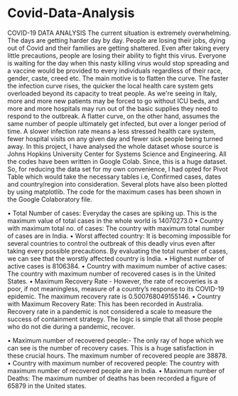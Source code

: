 # Covid-Data-Analysis

COVID-19 DATA ANALYSIS The current situation is extremely overwhelming. The days are getting harder day by day. People are losing their jobs, dying out of Covid and their families are getting shattered. Even after taking every little precautions, people are losing their ability to fight this virus. Everyone is waiting for the day when this nasty killing virus would stop spreading and a vaccine would be provided to every individuals regardless of their race, gender, caste, creed etc. The main motive is to flatten the curve. The faster the infection curve rises, the quicker the local health care system gets overloaded beyond its capacity to treat people. As we're seeing in Italy, more and more new patients may be forced to go without ICU beds, and more and more hospitals may run out of the basic supplies they need to respond to the outbreak. A flatter curve, on the other hand, assumes the same number of people ultimately get infected, but over a longer period of time. A slower infection rate means a less stressed health care system, fewer hospital visits on any given day and fewer sick people being turned away. In this project, I have analysed the whole dataset whose source is Johns Hopkins University Center for Systems Science and Engineering. All the codes have been written in Google Colab. Since, this is a huge dataset. So, for reducing the data set for my own convenience, I had opted for Pivot Table which would take the necessary tables i.e, Confirmed cases, dates and country/region into consideration. Several plots have also been plotted by using matplotlib. The code for the maximum cases has been shown in the Google Colaboratory file.

• Total Number of cases: Everyday the cases are spiking up. This is the maximum value of total cases in the whole world is 14070273.0 • Country with maximum total no. of cases: The country with maximum total number of cases are in India. • Worst affected country: It is becoming impossible for several countries to control the outbreak of this deadly virus even after taking every possible precautions. By evaluating the total number of cases, we can see that the worstly affected country is India. • Highest number of active cases is 8106384. • Country with maximum number of active cases: The country with maximum number of recovered cases is in the United States. • Maximum Recovery Rate - However, the rate of recoveries is a poor, if not meaningless, measure of a country’s response to its COVID-19 epidemic. The maximum recovery rate is 0.500768049155146. • Country with Maximum Recovery Rate: This has been recorded in Australia. Recovery rate in a pandemic is not considered a scale to measure the success of containment strategy. The logic is simple that all those people who do not die during a pandemic, recover.

• Maximum number of recovered people:- The only ray of hope which we can see is the number of recovery cases. This is a huge satisfaction in these crucial hours. The maximum number of recovered people are 38878. • Country with maximum number of recovered people: The country with maximum number of recovered people are in India. • Maximum number of Deaths: The maximum number of deaths has been recorded a figure of 65879 in the United states.
